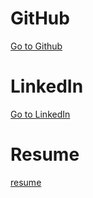 
# GitHub
[Go to Github](https://github.com/qsuelin )

# LinkedIn
[Go to LinkedIn](https://linkedin.com/in/qiongyinglin)

# Resume
[resume](https://github.com/qsuelin/liftoff-assignments/blob/master/C1-Online_Profiles/SueLin_resume_public%20.pdf)
